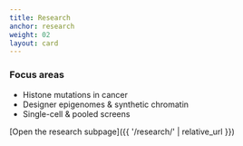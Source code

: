```yaml
---
title: Research
anchor: research
weight: 02
layout: card
---
```


### Focus areas
- Histone mutations in cancer
- Designer epigenomes & synthetic chromatin
- Single-cell & pooled screens

[Open the research subpage]({{ '/research/' | relative_url }})
